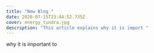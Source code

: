 ```yaml
---
title: "New Blog "
date: 2020-07-15T23:44:52.735Z
cover: energy_tundra.jpg
description: "This article explains why it is import "
---
```

why it is important to